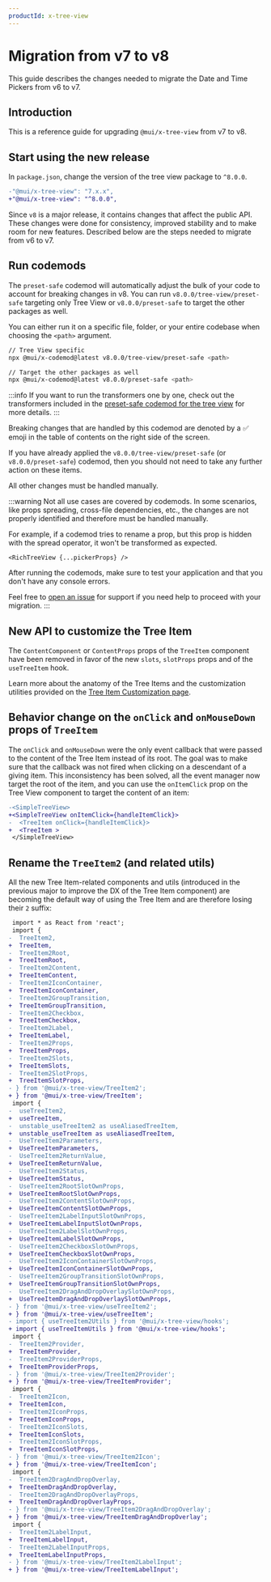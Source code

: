 ```yaml
---
productId: x-tree-view
---
```


# Migration from v7 to v8

<p class="description">This guide describes the changes needed to migrate the Date and Time Pickers from v6 to v7.</p>

## Introduction

This is a reference guide for upgrading `@mui/x-tree-view` from v7 to v8.

## Start using the new release

In `package.json`, change the version of the tree view package to `^8.0.0`.

```diff
-"@mui/x-tree-view": "7.x.x",
+"@mui/x-tree-view": "^8.0.0",
```

Since `v8` is a major release, it contains changes that affect the public API.
These changes were done for consistency, improved stability and to make room for new features.
Described below are the steps needed to migrate from v6 to v7.

## Run codemods

The `preset-safe` codemod will automatically adjust the bulk of your code to account for breaking changes in v8. You can run `v8.0.0/tree-view/preset-safe` targeting only Tree View or `v8.0.0/preset-safe` to target the other packages as well.

You can either run it on a specific file, folder, or your entire codebase when choosing the `<path>` argument.

<!-- #default-branch-switch -->

```bash
// Tree View specific
npx @mui/x-codemod@latest v8.0.0/tree-view/preset-safe <path>

// Target the other packages as well
npx @mui/x-codemod@latest v8.0.0/preset-safe <path>
```

:::info
If you want to run the transformers one by one, check out the transformers included in the [preset-safe codemod for the tree view](https://github.com/mui/mui-x/blob/HEAD/packages/x-codemod/README.md#preset-safe-for-tree-view-v800) for more details.
:::

Breaking changes that are handled by this codemod are denoted by a ✅ emoji in the table of contents on the right side of the screen.

If you have already applied the `v8.0.0/tree-view/preset-safe` (or `v8.0.0/preset-safe`) codemod, then you should not need to take any further action on these items.

All other changes must be handled manually.

:::warning
Not all use cases are covered by codemods. In some scenarios, like props spreading, cross-file dependencies, etc., the changes are not properly identified and therefore must be handled manually.

For example, if a codemod tries to rename a prop, but this prop is hidden with the spread operator, it won't be transformed as expected.

```tsx
<RichTreeView {...pickerProps} />
```

After running the codemods, make sure to test your application and that you don't have any console errors.

Feel free to [open an issue](https://github.com/mui/mui-x/issues/new/choose) for support if you need help to proceed with your migration.
:::

## New API to customize the Tree Item

The `ContentComponent` or `ContentProps` props of the `TreeItem` component have been removed in favor of the new `slots`, `slotProps` props and of the `useTreeItem` hook.

Learn more about the anatomy of the Tree Items and the customization utilities provided on the [Tree Item Customization page](/x/react-tree-view/tree-item-customization/).

## Behavior change on the `onClick` and `onMouseDown` props of `TreeItem`

The `onClick` and `onMouseDown` were the only event callback that were passed to the content of the Tree Item instead of its root.
The goal was to make sure that the callback was not fired when clicking on a descendant of a giving item.
This inconsistency has been solved, all the event manager now target the root of the item, and you can use the `onItemClick` prop on the Tree View component to target the content of an item:

```diff
-<SimpleTreeView>
+<SimpleTreeView onItemClick={handleItemClick}>
-  <TreeItem onClick={handleItemClick}>
+  <TreeItem >
 </SimpleTreeView>
```

## Rename the `TreeItem2` (and related utils)

All the new Tree Item-related components and utils (introduced in the previous major to improve the DX of the Tree Item component) are becoming the default way of using the Tree Item and are therefore losing their `2` suffix:

```diff
 import * as React from 'react';
 import {
-  TreeItem2,
+  TreeItem,
-  TreeItem2Root,
+  TreeItemRoot,
-  TreeItem2Content,
+  TreeItemContent,
-  TreeItem2IconContainer,
+  TreeItemIconContainer,
-  TreeItem2GroupTransition,
+  TreeItemGroupTransition,
-  TreeItem2Checkbox,
+  TreeItemCheckbox,
-  TreeItem2Label,
+  TreeItemLabel,
-  TreeItem2Props,
+  TreeItemProps,
-  TreeItem2Slots,
+  TreeItemSlots,
-  TreeItem2SlotProps,
+  TreeItemSlotProps,
- } from '@mui/x-tree-view/TreeItem2';
+ } from '@mui/x-tree-view/TreeItem';
 import {
-  useTreeItem2,
+  useTreeItem,
-  unstable_useTreeItem2 as useAliasedTreeItem,
+  unstable_useTreeItem as useAliasedTreeItem,
-  UseTreeItem2Parameters,
+  UseTreeItemParameters,
-  UseTreeItem2ReturnValue,
+  UseTreeItemReturnValue,
-  UseTreeItem2Status,
+  UseTreeItemStatus,
-  UseTreeItem2RootSlotOwnProps,
+  UseTreeItemRootSlotOwnProps,
-  UseTreeItem2ContentSlotOwnProps,
+  UseTreeItemContentSlotOwnProps,
-  UseTreeItem2LabelInputSlotOwnProps,
+  UseTreeItemLabelInputSlotOwnProps,
-  UseTreeItem2LabelSlotOwnProps,
+  UseTreeItemLabelSlotOwnProps,
-  UseTreeItem2CheckboxSlotOwnProps,
+  UseTreeItemCheckboxSlotOwnProps,
-  UseTreeItem2IconContainerSlotOwnProps,
+  UseTreeItemIconContainerSlotOwnProps,
-  UseTreeItem2GroupTransitionSlotOwnProps,
+  UseTreeItemGroupTransitionSlotOwnProps,
-  UseTreeItem2DragAndDropOverlaySlotOwnProps,
+  UseTreeItemDragAndDropOverlaySlotOwnProps,
- } from '@mui/x-tree-view/useTreeItem2';
+ } from '@mui/x-tree-view/useTreeItem';
- import { useTreeItem2Utils } from '@mui/x-tree-view/hooks';
+ import { useTreeItemUtils } from '@mui/x-tree-view/hooks';
 import {
-  TreeItem2Provider,
+  TreeItemProvider,
-  TreeItem2ProviderProps,
+  TreeItemProviderProps,
- } from '@mui/x-tree-view/TreeItem2Provider';
+ } from '@mui/x-tree-view/TreeItemProvider';
 import {
-  TreeItem2Icon,
+  TreeItemIcon,
-  TreeItem2IconProps,
+  TreeItemIconProps,
-  TreeItem2IconSlots,
+  TreeItemIconSlots,
-  TreeItem2IconSlotProps,
+  TreeItemIconSlotProps,
- } from '@mui/x-tree-view/TreeItem2Icon';
+ } from '@mui/x-tree-view/TreeItemIcon';
 import {
-  TreeItem2DragAndDropOverlay,
+  TreeItemDragAndDropOverlay,
-  TreeItem2DragAndDropOverlayProps,
+  TreeItemDragAndDropOverlayProps,
- } from '@mui/x-tree-view/TreeItem2DragAndDropOverlay';
+ } from '@mui/x-tree-view/TreeItemDragAndDropOverlay';
 import {
-  TreeItem2LabelInput,
+  TreeItemLabelInput,
-  TreeItem2LabelInputProps,
+  TreeItemLabelInputProps,
- } from '@mui/x-tree-view/TreeItem2LabelInput';
+ } from '@mui/x-tree-view/TreeItemLabelInput';
```
